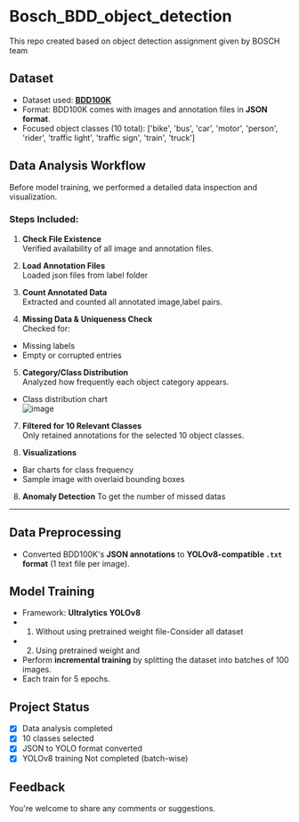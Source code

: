 # Bosch_BDD_object_detection
This repo created based on object detection assignment given by BOSCH team

## Dataset
- Dataset used: **[BDD100K](https://bdd-data.berkeley.edu/)**
- Format: BDD100K comes with images and annotation files in **JSON format**.
- Focused object classes (10 total):
  ['bike', 'bus', 'car', 'motor', 'person', 'rider', 'traffic light', 'traffic sign', 'train', 'truck']
  
## Data Analysis Workflow

Before model training, we performed a detailed data inspection and visualization.

### Steps Included:

1. **Check File Existence**  
 Verified availability of all image and annotation files.

2. **Load Annotation Files**  
 Loaded json files from label folder

3. **Count Annotated Data**  
 Extracted and counted all annotated image,label pairs.

4. **Missing Data & Uniqueness Check**  
 Checked for:
 - Missing labels
 - Empty or corrupted entries
 
5. **Category/Class Distribution**  
 Analyzed how frequently each object category appears.

- Class distribution chart  
  ![image](https://github.com/user-attachments/assets/0be45578-e835-45b0-87a8-f78b1571fc78)

7. **Filtered for 10 Relevant Classes**  
 Only retained annotations for the selected 10 object classes.

8. **Visualizations**
 - Bar charts for class frequency
 - Sample image with overlaid bounding boxes

8. **Anomaly Detection**
   To get the number of missed datas
---

## Data Preprocessing

- Converted BDD100K's **JSON annotations** to **YOLOv8-compatible `.txt` format** (1 text file per image).

## Model Training

- Framework: **Ultralytics YOLOv8**
- 1. Without using pretrained weight file-Consider all dataset
- 2. Using pretrained weight and
- Perform **incremental training** by splitting the dataset into batches of 100 images.
- Each train for 5 epochs.

## Project Status

- [x] Data analysis completed  
- [x] 10 classes selected  
- [x] JSON to YOLO format converted  
- [x] YOLOv8 training Not completed (batch-wise)  

## Feedback
You're welcome to share any comments or suggestions.
